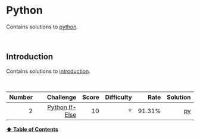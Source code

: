 
# Python
Contains solutions to [python](https://www.hackerrank.com/domains/python).

<br/>

## Introduction
Contains solutions to [introduction](https://www.hackerrank.com/domains/python?filters%5Bsubdomains%5D%5B%5D=py-introduction).

<br/>

Number   |   Challenge                                                                    |   Score   |   Difficulty   |   Rate     |   Solution                                                                                                      
--:      |   --:                                                                          |   --:     |   --:          |   --:      |   --:                                                                                                           
2        |   [Python If-Else](https://www.hackerrank.com/challenges/py-if-else/problem)   |   10      |   :star:       |   91.31%   |   [py](https://github.com/jaimiles23/HackerRank_Solutions/blob/master/python/01_introduction/2_pythonif-else.py)



<b><a href="#hackerrank">:arrow_up: Table of Contents</a></b>
<br/>
<br/>


